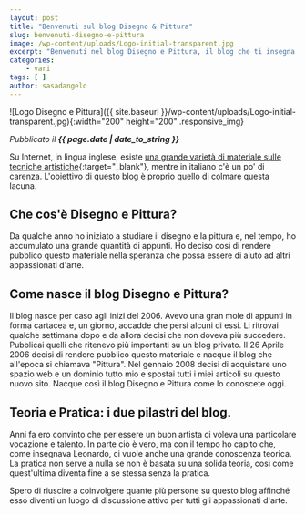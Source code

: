 ```yaml
---
layout: post
title: "Benvenuti sul blog Disegno & Pittura"
slug: benvenuti-disegno-e-pittura
image: /wp-content/uploads/Logo-initial-transparent.jpg
excerpt: "Benvenuti nel blog Disegno e Pittura, il blog che ti insegna a disegnare e dipingere. Leggi i numerosi articoli del blog e iscriviti alla nostra newsletter."
categories:
    - vari
tags: [ ]
author: sasadangelo
---
```


![Logo Disegno e Pittura]({{ site.baseurl }}/wp-content/uploads/Logo-initial-transparent.jpg){:width="200" height="200" .responsive_img}

_Pubblicato il **{{ page.date | date_to_string }}**_

Su Internet, in lingua inglese, esiste [una grande varietà di materiale sulle tecniche artistiche](http://www.wetcanvas.com/){:target="_blank"}, mentre in italiano c'è un po' di carenza. L'obiettivo di questo blog è proprio quello di colmare questa lacuna.

## Che cos'è Disegno e Pittura?

Da qualche anno ho iniziato a studiare il disegno e la pittura e, nel tempo, ho accumulato una grande quantità di appunti. Ho deciso così di rendere pubblico questo materiale nella speranza che possa essere di aiuto ad altri appassionati d'arte.

## Come nasce il blog Disegno e Pittura?

Il blog nasce per caso agli inizi del 2006. Avevo una gran mole di appunti in forma cartacea e, un giorno, accadde che persi alcuni di essi. Li ritrovai qualche settimana dopo e da allora decisi che non doveva più succedere. Pubblicai quelli che ritenevo più importanti su un blog privato. Il 26 Aprile 2006 decisi di rendere pubblico questo materiale e nacque il blog che all'epoca si chiamava "Pittura". Nel gennaio 2008 decisi di acquistare uno spazio web e un dominio tutto mio e spostai tutti i miei articoli su questo nuovo sito. Nacque così il blog Disegno e Pittura come lo conoscete oggi.

## Teoria e Pratica: i due pilastri del blog.

Anni fa ero convinto che per essere un buon artista ci voleva una particolare vocazione e talento. In parte ciò è vero, ma con il tempo ho capito che, come insegnava Leonardo, ci vuole anche una grande conoscenza teorica. La pratica non serve a nulla se non è basata su una solida teoria, così come quest'ultima diventa fine a se stessa senza la pratica.

Spero di riuscire a coinvolgere quante più persone su questo blog affinché esso diventi un luogo di discussione attivo per tutti gli appassionati d'arte.

